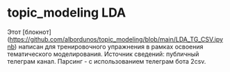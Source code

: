 # topic_modeling LDA
Этот [блокнот] (https://github.com/albordunos/topic_modeling/blob/main/LDA_TG_CSV.ipynb) написан для тренировочного упражнения в рамках освоения тематического моделирования.
Источник сведений: публичный телеграм канал.
Парсинг - с использованием телеграм бота 2csv.
